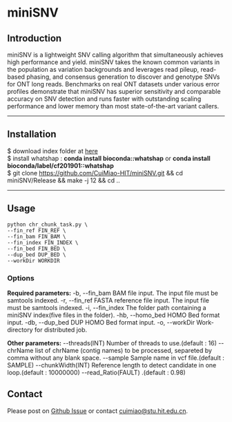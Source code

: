 # miniSNV

## Introduction
miniSNV is a lightweight SNV calling algorithm that simultaneously achieves high performance and yield. miniSNV takes the known common variants in the population as variation backgrounds and leverages read pileup, read-based phasing, and consensus generation to discover and genotype SNVs for ONT long reads. Benchmarks on real ONT datasets under various error profiles demonstrate that miniSNV has superior sensitivity and comparable accuracy on SNV detection and runs faster with outstanding scaling performance and lower memory than most state-of-the-art variant callers.

---
## Installation
$ download index folder at [here](https://drive.google.com/drive/folders/17NFTbnPuZhJ4SWSjrRqyUZ_9pn38vgc9?usp=sharing)  
$ install whatshap : **conda install bioconda::whatshap** or **conda install bioconda/label/cf201901::whatshap**  
$ git clone https://github.com/CuiMiao-HIT/miniSNV.git && cd miniSNV/Release && make -j 12  && cd ..

---	
## Usage
	python chr_chunk_task.py \
	--fin_ref FIN_REF \
	--fin_bam FIN_BAM \
	--fin_index FIN_INDEX \
	--fin_bed FIN_BED \
	--dup_bed DUP_BED \
	--workDir WORKDIR

### Options
**Required parameters:**
  -b, --fin_bam           BAM file input. The input file must be samtools indexed.
  -r, --fin_ref           FASTA reference file input. The input file must be samtools indexed.
  -i, --fin_index         The folder path containing a miniSNV index(five files in the folder).
  -hb, --homo_bed         HOMO Bed format input.
  -db, --dup_bed          DUP HOMO Bed format input.
  -o, --workDir           Work-directory for distributed job.

**Other parameters:**
--threads(INT)          Number of threads to use.(default : 16)
--chrName               list of chrName (contig names) to be processed, separeted by comma without any blank space.
--sample                Sample name in vcf file.(default : SAMPLE)
--chunkWidth(INT)       Reference length to detect candidate in one loop.(default : 10000000)
--read_Ratio(FAULT)     .(default : 0.98)

## Contact
Please post on [Github Issue](https://github.com/CuiMiao-HIT/miniSNV/issues) or contact cuimiao@stu.hit.edu.cn.

